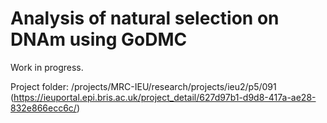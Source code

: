 # Analysis of natural selection on DNAm using GoDMC

Work in progress.

Project folder: /projects/MRC-IEU/research/projects/ieu2/p5/091 (https://ieuportal.epi.bris.ac.uk/project_detail/627d97b1-d9d8-417a-ae28-832e866ecc6c/)
